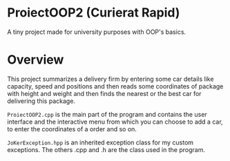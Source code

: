 # ProiectOOP2 (Curierat Rapid)

A tiny project made for university purposes with OOP's basics.

# Overview

This project summarizes a delivery firm by entering some car details like capacity, speed and positions and then reads some coordinates of package with height and weight and then finds the nearest or the best car for delivering this package.

`ProiectOOP2.cpp` is the main part of the program and contains the user interface and the interactive menu from which you can choose to add a car, to enter the coordinates of a order and so on.

`JoKerException.hpp` is an inherited exception class for my custom exceptions.
The others .cpp and .h are the class used in the program.


